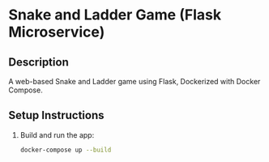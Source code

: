 # Snake and Ladder Game (Flask Microservice)

## Description
A web-based Snake and Ladder game using Flask, Dockerized with Docker Compose.

## Setup Instructions
1. Build and run the app:
   ```bash
   docker-compose up --build
